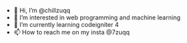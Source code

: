 - 👋 Hi, I’m @chillzuqq
- 👀 I’m interested in web programming and machine learning
- 🌱 I’m currently learning codeigniter 4
- 📫 How to reach me on my insta @7zuqq

<!---
chillzuqq/chillzuqq is a ✨ special ✨ repository because its `README.md` (this file) appears on your GitHub profile.
You can click the Preview link to take a look at your changes.
--->
